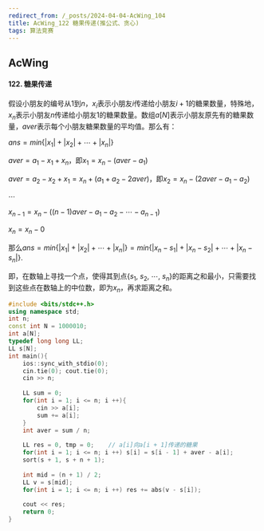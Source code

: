```yaml
---
redirect_from: /_posts/2024-04-04-AcWing_104
title: AcWing_122 糖果传递(推公式、贪心)
tags: 算法竞赛
---
```


## AcWing

#### 122. 糖果传递

假设小朋友的编号从$1$到$n$，$x_i$表示小朋友$i$传递给小朋友$i+1$的糖果数量，特殊地，$x_n$表示小朋友$n$传递给小朋友$1$的糖果数量。数组$a[N]$表示小朋友原先有的糖果数量，$aver$表示每个小朋友糖果数量的平均值。那么有：

$ans = min\{\lvert x_1 \rvert + \lvert x_2 \rvert + \cdots + \lvert x_n \rvert\}$

$aver = a_1 - x_1 + x_n$，即$x_1 = x_n - (aver - a_1)$

$aver = a_2 - x_2 + x_1 = x_n + (a_1 + a_2 - 2aver)$，即$x_2 = x_n - (2aver - a_1 - a_2)$

$\cdots$

$x_{n-1} = x_n - ((n-1)aver - a_1 - a_2 - \cdots - a_{n-1})$

$x_n = x_n - 0$

那么$ans = min\{\lvert x_1 \rvert + \lvert x_2 \rvert + \cdots + \lvert x_n \rvert\} = min\{\lvert x_n - s_1 \rvert + \lvert x_n - s_2 \rvert + \cdots + \lvert x_n - s_n \rvert\}$.

即，在数轴上寻找一个点，使得其到点{$s_1$, $s_2$, $\cdots$, $s_n$}的距离之和最小，只需要找到这些点在数轴上的中位数，即为$x_n$，再求距离之和。

```cpp
#include <bits/stdc++.h>
using namespace std;
int n;
const int N = 1000010;
int a[N];
typedef long long LL;
LL s[N];
int main(){
    ios::sync_with_stdio(0);
    cin.tie(0); cout.tie(0);
    cin >> n;
    
    LL sum = 0;
    for(int i = 1; i <= n; i ++){
        cin >> a[i];
        sum += a[i];
    }
    int aver = sum / n;
    
    LL res = 0, tmp = 0;    // a[i]向a[i + 1]传递的糖果
    for(int i = 1; i <= n; i ++) s[i] = s[i - 1] + aver - a[i];
    sort(s + 1, s + n + 1);
    
    int mid = (n + 1) / 2;
    LL v = s[mid];
    for(int i = 1; i <= n; i ++) res += abs(v - s[i]);
    
    cout << res;
    return 0;
}
```
